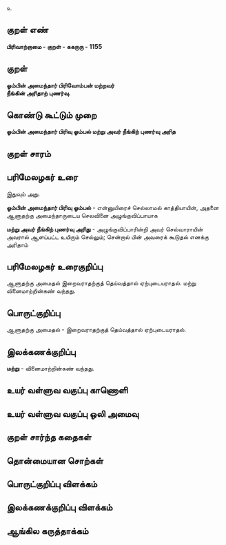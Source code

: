 உ

## குறள் எண் 

**பிரிவாற்றாமை - குறள் - ககருரு - 1155**

## குறள் 

**ஓம்பின் அமைந்தார் பிரிவோம்பன் மற்றவர்  
நீங்கின் அரிதாற் புணர்வு.**

## கொண்டு கூட்டும் முறை

**ஓம்பின் அமைந்தார் பிரிவு ஓம்பல் மற்று அவர் நீங்கிற் புணர்வு அரித**

## குறள் சாரம் 


## பரிமேலழகர் உரை

இதுவும் அது. 

**ஓம்பின் அமைந்தார் பிரிவு ஓம்பல்** - என்னுயிரைச் செல்லாமல் காத்தியாயின், அதனை ஆளுதற்கு அமைந்தாருடைய செலவினை அழுங்குவிப்பாயாக 

**மற்று அவர் நீங்கிற் புணர்வு அரிது** - அழுங்குவிப்பாரின்றி அவர் செல்வாராயின் அவரால் ஆளப்பட்ட உயிரும் செல்லும்; சென்றால் பின் அவரைக் கூடுதல் எனக்கு அரிதாம்

## பரிமேலழகர் உரைகுறிப்பு   

ஆளுதற்கு அமைதல் இறைவராதற்குத் தெய்வத்தால் ஏற்புடையராதல். மற்று வினைமாற்றின்கண் வந்தது.

## பொருட்குறிப்பு 

ஆளுதற்கு அமைதல் - இறைவராதற்குத் தெய்வத்தால் ஏற்புடையராதல்.

## இலக்கணக்குறிப்பு  

**மற்று** - வினைமாற்றின்கண் வந்தது.

## உயர் வள்ளுவ வகுப்பு காணொளி


## உயர் வள்ளுவ வகுப்பு ஒலி அமைவு 

 
## குறள் சார்ந்த கதைகள் 


## தொன்மையான சொற்கள்


## பொருட்குறிப்பு விளக்கம்


## இலக்கணக்குறிப்பு விளக்கம்


## ஆங்கில கருத்தாக்கம் 


